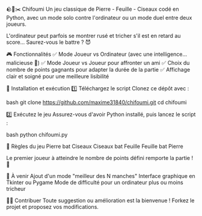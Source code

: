 🪨📜✂️ Chifoumi
Un jeu classique de Pierre - Feuille - Ciseaux codé en Python, avec un mode solo contre l'ordinateur ou un mode duel entre deux joueurs.

L'ordinateur peut parfois se montrer rusé et tricher s'il est en retard au score... Saurez-vous le battre ? 😈

🎮 Fonctionnalités
✅ Mode Joueur vs Ordinateur (avec une intelligence... malicieuse 🤖)
✅ Mode Joueur vs Joueur pour affronter un ami
✅ Choix du nombre de points gagnants pour adapter la durée de la partie
✅ Affichage clair et soigné pour une meilleure lisibilité

🚀 Installation et exécution
1️⃣ Téléchargez le script
Clonez ce dépôt avec :

bash
git clone https://github.com/maxime31840/chifoumi.git
cd chifoumi

2️⃣ Exécutez le jeu
Assurez-vous d'avoir Python installé, puis lancez le script :

bash
python chifoumi.py

📝 Règles du jeu
Pierre bat Ciseaux
Ciseaux bat Feuille
Feuille bat Pierre

Le premier joueur à atteindre le nombre de points défini remporte la partie ! 🎉

📌 À venir
Ajout d'un mode "meilleur des N manches"
Interface graphique en Tkinter ou Pygame
Mode de difficulté pour un ordinateur plus ou moins tricheur

👨‍💻 Contribuer
Toute suggestion ou amélioration est la bienvenue ! Forkez le projet et proposez vos modifications.
